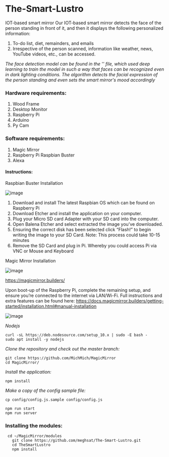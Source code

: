 # The-Smart-Lustro
 IOT-based smart mirror
Our IOT-based smart mirror detects the face of the person standing in front of it, and then it displays the following personalized information: 
1. To-do list, diet, remainders, and emails 
2. Irrespective of the person scanned, information like weather, news, YouTube videos, etc., can be accessed.
   
<i>The face detection model can be found in the '' file, which used deep learning to train the model in such a way that faces can be recognized even in dark lighting conditions. The algorithm detects the facial expression of the person standing and even sets the smart mirror's mood accordingly</i>
### Hardware requirements:
<ol>
 <li>Wood Frame</li>
 <li>Desktop Monitor</li>
 <li>Raspberry Pi</li>
 <li>Arduino</li>
 <li>Py Cam</li>
</ol>

### Software requirements:
<ol>
 <li>Magic Mirror</li>
 <li>Raspberry Pi Raspbian Buster</li>
 <li>Alexa</li>
</ol>

#### Instructions:
Raspbian Buster Installation

![image](https://github.com/meghsat/The-Smart-Lustro/assets/46103704/53f87db9-4029-4663-a72e-57a36be91b13)

<ol>
<li>Download and install The latest Raspbian OS which can be found on Raspberry Pi</li>
<li>Download Etcher and install the application on your computer. </li>
<li>Plug your Micro SD card Adapter with your SD card into the computer.</li>
<li>Open Balena Etcher and select extracted the image you’ve downloaded.</li>
<li>Ensuring the correct disk has been selected click “Flash!” to begin writing the image to your SD Card. Note: This process could take 10-15 minutes</li>
<li>Remove the SD Card and plug in Pi. Whereby you could access Pi via VNC or Mouse and Keyboard</li>
</ol>

Magic Mirror Installation

![image](https://github.com/meghsat/The-Smart-Lustro/assets/46103704/cabcf6bb-c38d-4e1a-a0e6-99fd29633cf6)

https://magicmirror.builders/

Upon boot-up of the Raspberry Pi, complete the remaining setup, and ensure you’re connected to the internet via LAN/Wi-Fi. Full instructions and extra features can be found here: https://docs.magicmirror.builders/getting-started/installation.html#manual-installation

![image](https://github.com/meghsat/The-Smart-Lustro/assets/46103704/08d44a8a-e0f5-4428-a84f-f4ddb7ba844d)

<i>Nodejs</i>
```
curl -sL https://deb.nodesource.com/setup_10.x | sudo -E bash -
sudo apt install -y nodejs
```
<i>Clone the repository and check out the master branch: </i>
```
git clone https://github.com/MichMich/MagicMirror
cd MagicMirror/
```
<i>Install the application: </i>
```
npm install
```
<i>Make a copy of the config sample file:</i>
```
cp config/config.js.sample config/config.js
```
```
npm run start
npm run server 
```


### Installing the modules:
```
 cd ~/MagicMirror/modules
   git clone https://github.com/meghsat/The-Smart-Lustro.git
   cd TheSmartLustro
   npm install
```
